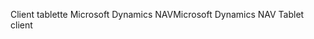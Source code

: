 <span data-ttu-id="6ca20-101">Client tablette Microsoft Dynamics NAV</span><span class="sxs-lookup"><span data-stu-id="6ca20-101">Microsoft Dynamics NAV Tablet client</span></span>